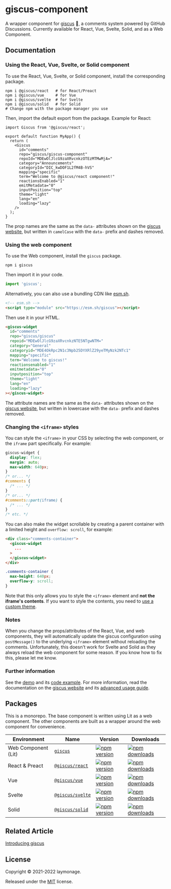 # giscus-component

A wrapper component for [giscus](https://giscus.app) 💎, a comments system powered by GitHub
Discussions. Currently available for React, Vue, Svelte, Solid, and as a Web
Component.

## Documentation

### Using the React, Vue, Svelte, or Solid component

To use the React, Vue, Svelte, or Solid component, install the corresponding
package.

```shell
npm i @giscus/react   # for React/Preact
npm i @giscus/vue     # for Vue
npm i @giscus/svelte  # for Svelte
npm i @giscus/solid   # for Solid
# Change npm with the package manager you use
```

Then, import the default export from the package. Example for React:

```tsx
import Giscus from '@giscus/react';

export default function MyApp() {
  return (
    <Giscus
      id="comments"
      repo="giscus/giscus-component"
      repoId="MDEwOlJlcG9zaXRvcnkzOTEzMTMwMjA="
      category="Announcements"
      categoryId="DIC_kwDOF1L2fM4B-hVS"
      mapping="specific"
      term="Welcome to @giscus/react component!"
      reactionsEnabled="1"
      emitMetadata="0"
      inputPosition="top"
      theme="light"
      lang="en"
      loading="lazy"
    />
  );
}
```

The prop names are the same as the `data-` attributes shown on the
[giscus website][giscus], but written in `camelCase` with the `data-` prefix and
dashes removed.

### Using the web component

To use the Web component, install the `giscus` package.

```shell
npm i giscus
```

Then import it in your code.

```ts
import 'giscus';
```

Alternatively, you can also use a bundling CDN like [esm.sh][esm].

```html
<!-- esm.sh -->
<script type="module" src="https://esm.sh/giscus"></script>
```

Then use it in your HTML.

```html
<giscus-widget
  id="comments"
  repo="giscus/giscus"
  repoid="MDEwOlJlcG9zaXRvcnkzNTE5NTgwNTM="
  category="General"
  categoryid="MDE4OkRpc2N1c3Npb25DYXRlZ29yeTMyNzk2NTc1"
  mapping="specific"
  term="Welcome to giscus!"
  reactionsenabled="1"
  emitmetadata="0"
  inputposition="top"
  theme="light"
  lang="en"
  loading="lazy"
></giscus-widget>
```

The attribute names are the same as the `data-` attributes shown on the
[giscus website][giscus], but written in lowercase with the `data-` prefix and
dashes removed.

### Changing the `<iframe>` styles

You can style the `<iframe>` in your CSS by selecting the web component, or the
`iframe` part specifically. For example:

```css
giscus-widget {
  display: flex;
  margin: auto;
  max-width: 640px;
}
/* or... */
#comments {
  /* ... */
}
/* or... */
#comments::part(iframe) {
  /* ... */
}
/* etc. */
```

You can also make the widget scrollable by creating a parent container with a
limited height and `overflow: scroll`, for example:

```html
<div class="comments-container">
  <giscus-widget
    ...
  >
  </giscus-widget>
</div>
```

```css
.comments-container {
  max-height: 640px;
  overflow-y: scroll;
}
```

Note that this only allows you to style the `<iframe>` element and
**not the iframe's contents**. If you want to style the contents, you need to
[use a custom theme][custom-theme].

### Notes

When you change the props/attributes of the React, Vue, and web components, they
will automatically update the giscus configuration using `postMessage()` to the
underlying `<iframe>` element without reloading the comments. Unfortunately,
this doesn't work for Svelte and Solid as they always reload the web component
for some reason. If you know how to fix this, please let me know.

### Further information

See the [demo][demo] and its [code example](./demo). For more information, read
the documentation on the [giscus website][giscus] and its
[advanced usage guide][advanced-usage].

## Packages

This is a monorepo. The base component is written using Lit as a web component.
The other components are built as a wrapper around the web component for
convenience.

| Environment         | Name                         | Version                                     | Downloads                                     |
| ------------------- | ---------------------------- | ------------------------------------------- | --------------------------------------------- |
| Web Component (Lit) | [`giscus`](./web)            | [![npm version][web-vbadge]][npm-web]       | [![npm downloads][web-dbadge]][npm-web]       |
| React & Preact      | [`@giscus/react`](./react)   | [![npm version][react-vbadge]][npm-react]   | [![npm downloads][react-dbadge]][npm-react]   |
| Vue                 | [`@giscus/vue`](./vue)       | [![npm version][vue-vbadge]][npm-vue]       | [![npm downloads][vue-dbadge]][npm-vue]       |
| Svelte              | [`@giscus/svelte`](./svelte) | [![npm version][svelte-vbadge]][npm-svelte] | [![npm downloads][svelte-dbadge]][npm-svelte] |
| Solid               | [`@giscus/solid`](./solid)   | [![npm version][solid-vbadge]][npm-solid]   | [![npm downloads][solid-dbadge]][npm-solid]   |

## Related Article

[Introducing giscus](https://laymonage.com/posts/giscus/)

## License

Copyright © 2021-2022 laymonage.

Released under the [MIT](./LICENSE) license.

[giscus]: https://giscus.app
[esm]: https://esm.sh
[demo]: https://giscus-component.vercel.app
[advanced-usage]: https://github.com/giscus/giscus/blob/main/ADVANCED-USAGE.md
[custom-theme]: https://github.com/giscus/giscus/blob/main/ADVANCED-USAGE.md#data-theme
[web-vbadge]: https://img.shields.io/npm/v/giscus.svg
[react-vbadge]: https://img.shields.io/npm/v/@giscus/react.svg
[vue-vbadge]: https://img.shields.io/npm/v/@giscus/vue.svg
[svelte-vbadge]: https://img.shields.io/npm/v/@giscus/svelte.svg
[solid-vbadge]: https://img.shields.io/npm/v/@giscus/solid.svg
[web-dbadge]: https://img.shields.io/npm/dt/giscus.svg
[react-dbadge]: https://img.shields.io/npm/dt/@giscus/react.svg
[vue-dbadge]: https://img.shields.io/npm/dt/@giscus/vue.svg
[svelte-dbadge]: https://img.shields.io/npm/dt/@giscus/svelte.svg
[solid-dbadge]: https://img.shields.io/npm/dt/@giscus/ssolid.svg
[npm-web]: https://www.npmjs.com/package/giscus
[npm-react]: https://www.npmjs.com/package/@giscus/react
[npm-vue]: https://www.npmjs.com/package/@giscus/vue
[npm-svelte]: https://www.npmjs.com/package/@giscus/svelte
[npm-solid]: https://www.npmjs.com/package/@giscus/solid

